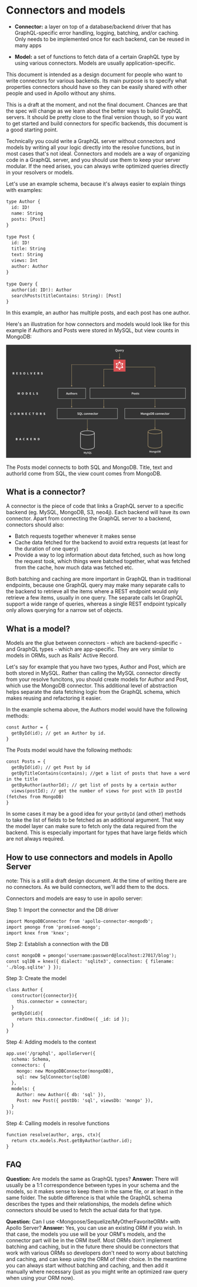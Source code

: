 # Connectors and models

* **Connector:** a layer on top of a database/backend driver that has GraphQL-specific error handling, logging, batching, and/or caching. Only needs to be implemented once for each backend, can be reused in many apps

* **Model:** a set of functions to fetch data of a certain GraphQL type by using various connectors. Models are usually application-specific.

This document is intended as a design document for people who want to write connectors for various backends. Its main purpose is to specify what properties connectors should have so they can be easily shared with other people and used in Apollo without any shims.

This is a draft at the moment, and not the final document. Chances are that the spec will change as we learn about the better ways to build GraphQL servers. It should be pretty close to the final version though, so if you want to get started and build connectors for specific backends, this document is a good starting point.


Technically you could write a GraphQL server without connectors and models by writing all your logic directly into the resolve functions, but in most cases that's not ideal. Connectors and models are a way of organizing code in a GraphQL server, and you should use them to keep your server modular. If the need arises, you can always write optimized queries directly in your resolvers or models.

Let's use an example schema, because it's always easier to explain things with examples:
```
type Author {
  id: ID!
  name: String
  posts: [Post]
}

type Post {
  id: ID!
  title: String
  text: String
  views: Int
  author: Author
}

type Query {
  author(id: ID!): Author
  searchPosts(titleContains: String): [Post]
}
```

In this example, an author has multiple posts, and each post has one author.

Here's an illustration for how connectors and models would look like for this example if Authors and Posts were stored in MySQL, but view counts in MongoDB:

![Connectors are database-specfic, models are application-specific](connector-model-diagram.png)


The Posts model connects to both SQL and MongoDB. Title, text and authorId come from SQL, the view count comes from MongoDB.




## What is a connector?

A connector is the piece of code that links a GraphQL server to a specific backend (eg. MySQL, MongoDB, S3, neo4j). Each backend will have its own connector. Apart from connecting the GraphQL server to a backend, connectors should also:

- Batch requests together whenever it makes sense
- Cache data fetched for the backend to avoid extra requests (at least for the duration of one query)
- Provide a way to log information about data fetched, such as how long the request took, which things were batched together, what was fetched from the cache, how much data was fetched etc.

Both batching and caching are more important in GraphQL than in traditional endpoints, because one GraphQL query may make many separate calls to the backend to retrieve all the items where a REST endpoint would only retrieve a few items, usually in one query. The separate calls let GraphQL support a wide range of queries, whereas a single REST endpoint typically only allows querying for a narrow set of objects.


## What is a model?

Models are the glue between connectors - which are backend-specific - and GraphQL types - which are app-specific. They are very similar to models in ORMs, such as Rails' Active Record.

Let's say for example that you have two types, Author and Post, which are both stored in MySQL. Rather than calling the MySQL connector directly from your resolve funcitons, you should create models for Author and Post, which use the MongoDB connector. This additional level of abstraction helps separate the data fetching logic from the GraphQL schema, which makes reusing and refactoring it easier.

In the example schema above, the Authors model would have the following methods:
```
const Author = {
  getById(id); // get an Author by id.
}
```

The Posts model would have the following methods:
```
const Posts = {
  getById(id); // get Post by id
  getByTitleContains(contains); //get a list of posts that have a word in the title
  getByAuthor(authorId); // get list of posts by a certain author
  views(postId); // get the number of views for post with ID postId (fetches from MongoDB)
}
```

In some cases it may be a good idea for your `getById` (and other) methods to take the list of fields to be fetched as an additional argument. That way the model layer can make sure to fetch only the data required from the backend. This is especially important for types that have large fields which are not always required.


## How to use connectors and models in Apollo Server
note: This is a still a draft design document. At the time of writing there are no connectors. As we build connectors, we'll add them to the docs.

Connectors and models are easy to use in apollo server:

Step 1: Import the connector and the DB driver
```
import MongoDBConnector from 'apollo-connector-mongodb';
import pmongo from 'promised-mongo';
import knex from 'knex';
```

Step 2: Establish a connection with the DB
```
const mongoDB = pmongo('username:password@localhost:27017/blog');
const sqlDB = knex({ dialect: 'sqlite3', connection: { filename: './blog.sqlite' } });
```

Step 3: Create the model
```
class Author {
  constructor({connector}){
    this.connector = connector;
  }
  getById(id){
    return this.connector.findOne({ _id: id });
  }
}
```

Step 4: Adding models to the context
```
app.use('/graphql', apolloServer({
  schema: Schema,
  connectors: {
    mongo: new MongoDBConnector(mongoDB),
    sql: new SqlConnector(sqlDB)
  },
  models: {
    Author: new Author({ db: 'sql' }),
    Post: new Post({ postDb: 'sql', viewsDb: 'mongo' }),
  }
});
```

Step 4: Calling models in resolve functions
```
function resolve(author, args, ctx){
  return ctx.models.Post.getByAuthor(author.id);
}
```

## FAQ


**Question:** Are models the same as GraphQL types?
**Answer:** There will usually be a 1:1 correspondence between types in your schema and the models, so it makes sense to keep them in the same file, or at least in the same folder. The subtle difference is that while the GraphQL schema describes the types and their relationships, the models define which connectors should be used to fetch the actual data for that type.

**Question:** Can I use \<Mongoose/Sequelize/MyOtherFavoriteORM\> with Apollo Server?
**Answer:** Yes, you can use an existing ORM if you wish. In that case, the models you use will be your ORM's models, and the connector part will be in the ORM itself. Most ORMs don't implement batching and caching, but in the future there should be connectors that work with various ORMs so developers don't need to worry about batching and caching, and can keep using the ORM of their choice. In the meantime you can always start without batching and caching, and then add it manually where necessary (just as you might write an optimized raw query when using your ORM now).
